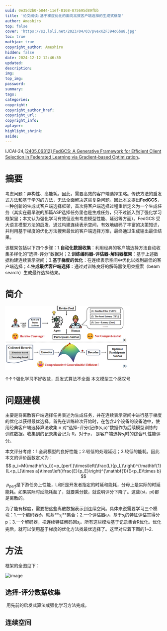 ```yaml
---
uuid: 0e35d2b0-b844-11ef-8168-875695d89fbb
title: '论文阅读:基于梯度优化的面向高效客户端选择的生成式框架'
author: Ameshiro
top: false
cover: 'https://s2.loli.net/2023/04/03/pvexKZFJ94oGbu8.jpg'
toc: true
mathjax: true
copyright_author: Ameshiro
hidden: false
date: 2024-12-12 12:46:30
updated:
description:
img:
top_img:
password:
summary:
tags:
categories:
copyright:
copyright_author_href:
copyright_url:
copyright_info:
aplayer:
highlight_shrink:
aside:
---
```


IJCAI-24,[[2405.06312\] FedGCS: A Generative Framework for Efficient Client Selection in Federated Learning via Gradient-based Optimization](https://arxiv.org/abs/2405.06312)。

# 摘要

​	考虑问题：异构性、高能耗。因此，需要高效的客户端选择策略。传统方法的启发式方法和基于学习的方法，无法全面解决这些复杂问题。因此本文提出**FedGCS**，一种创新的生成式客户端选择框架，首次将客户端选择过程重新定义为一个生成任务（其实在最早说的那篇ASP选择任务里也是生成任务，只不过嵌入到了强化学习框架里；本文认为强化学习有效但没有考虑模型性能、延迟等方面）。FedGCS 受大语言模型方法的启发，通过构建连续表示空间，有效地编码了丰富的决策知识，并利用基于梯度的优化方法搜索最优的客户端选择方案，最终通过生成输出最佳结果。

该框架包括以下四个步骤：1.**自动化数据收集**：利用经典的客户端选择方法自动收集多样化的“选择-评分”数据对；2.**训练编码器-评估器-解码器框架**：基于上述数据构建连续表示空间；3.**基于梯度的优化**：在连续表示空间中优化以找到最佳的客户端选择；4.**生成最优客户端选择**：通过对训练良好的解码器使用束搜索（beam search）生成最终选择结果。

# 简介

<img src="https://raw.githubusercontent.com/Ameshiro77/BlogPicture/main/pic/image-20241212125225660.png" alt="image" style="zoom:50%;" />

↑↑↑强化学习不好收敛，启发式算法不全面  本文模型三个感叹号

# 问题建模

​	主要是将离散客户端选择任务表述为生成任务，并在连续表示空间中进行基于梯度的优化以获得最优选择。首先在训练轮次开始时，在包含J个设备的设备池中，使用经典客户端选择算法收集 n 对“选择-评分(记作(s,p)”数据作为后续模型训练的训练数据。收集到的记录集合记为 R。对于p， 是客户端选择$s_i$时的综合FL性能评分。

​	本文评分考虑：1.全局模型的良好性能；2.较低的处理延迟；3.较低的能耗。因此本文的评价函数定义为：
$$
p_i=M(\mathbf{s_i})=p_{perf.}\times\left(\frac{L}{p_L}\right)^{\mathbf{1}(L<p_L)\times a}\times\left(\frac{E}{p_E}\right)^{\mathbf{1}(E<p_E)\times b}
$$
​	$p_{perf}$是下游任务上性能，L和E是开发者指定的时延和能耗，分母上是实际的时延能耗。如果实际时延能耗超了，就要乘分数，就说明评分下降了。这些(si，pi)都是离散的。

​	为了能有梯度，需要把这些离散数据表示到连续空间。具体来说需要学习三个模块：1.一个编码器$\phi$，映射**${s_i}$**集合；2.一个评估器$\omega$，基于$s_i$的特征评估其得分p；3.一个解码器，把连续特征解码回$s_i$。所有这些模块基于记录集合R优化。优化完后，就可以使用基于梯度的优化方法找最优选择了。这里对应着下图的1~2.



# 方法

框架的全图见下：

![image](https://cdn.jsdelivr.net/gh/Ameshiro77/BlogPicture/pic/image-20241212151405879.png)

## 选择-评分数据收集

​	用先前的启发式算法或强化学习方法完成。

## 连续空间





































































































